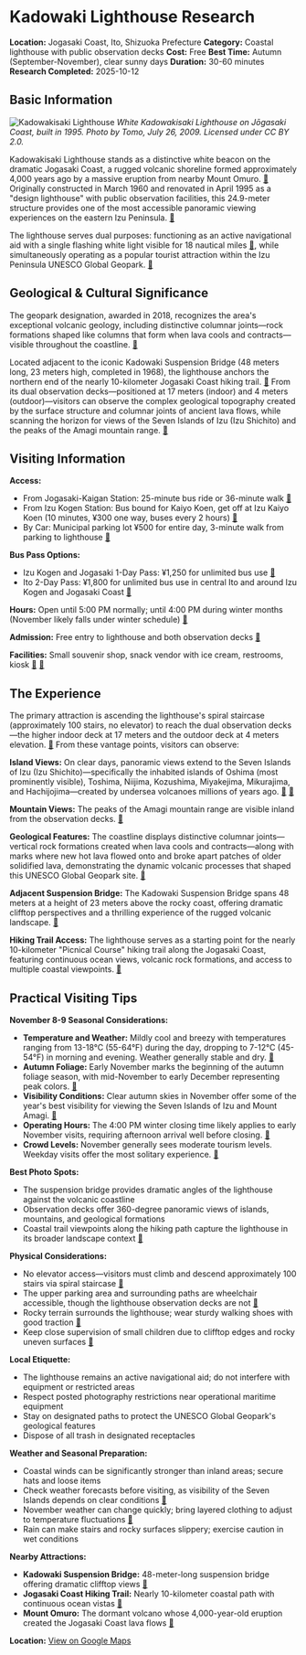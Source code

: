# Kadowaki Lighthouse Research

**Location:** Jogasaki Coast, Ito, Shizuoka Prefecture
**Category:** Coastal lighthouse with public observation decks
**Cost:** Free
**Best Time:** Autumn (September-November), clear sunny days
**Duration:** 30-60 minutes
**Research Completed:** 2025-10-12

## Basic Information

![Kadowakisaki Lighthouse](https://upload.wikimedia.org/wikipedia/commons/9/9f/Kadowakisaki_Lighthouse.jpg)
*White Kadowakisaki Lighthouse on Jōgasaki Coast, built in 1995. Photo by Tomo, July 26, 2009. Licensed under CC BY 2.0.*

Kadowakisaki Lighthouse stands as a distinctive white beacon on the dramatic Jogasaki Coast, a rugged volcanic shoreline formed approximately 4,000 years ago by a massive eruption from nearby Mount Omuro. [🔗](https://www.japan-experience.com/all-about-japan/shizuoka/attractions-and-excursions/jogasaki-coast-a-scenic-coastal-journey-along-the-izu-peninsula) Originally constructed in March 1960 and renovated in April 1995 as a "design lighthouse" with public observation facilities, this 24.9-meter structure provides one of the most accessible panoramic viewing experiences on the eastern Izu Peninsula. [🔗](https://lighthouse-japan.com/shizuoka/kadowakisaki/kadowakisaki.html)

The lighthouse serves dual purposes: functioning as an active navigational aid with a single flashing white light visible for 18 nautical miles [🔗](https://lighthouse-japan.com/shizuoka/kadowakisaki/kadowakisaki.html), while simultaneously operating as a popular tourist attraction within the Izu Peninsula UNESCO Global Geopark. [🔗](https://english.izugeopark.org/geosites/kadowakizaki/?cid=A01)

## Geological & Cultural Significance

The geopark designation, awarded in 2018, recognizes the area's exceptional volcanic geology, including distinctive columnar joints—rock formations shaped like columns that form when lava cools and contracts—visible throughout the coastline. [🔗](https://english.izugeopark.org/geosites/kadowakizaki/?cid=A01)

Located adjacent to the iconic Kadowaki Suspension Bridge (48 meters long, 23 meters high, completed in 1968), the lighthouse anchors the northern end of the nearly 10-kilometer Jogasaki Coast hiking trail. [🔗](https://www.japan-guide.com/e/e6308.html) From its dual observation decks—positioned at 17 meters (indoor) and 4 meters (outdoor)—visitors can observe the complex geological topography created by the surface structure and columnar joints of ancient lava flows, while scanning the horizon for views of the Seven Islands of Izu (Izu Shichito) and the peaks of the Amagi mountain range. [🔗](https://english.izugeopark.org/geosites/kadowakizaki/?cid=A01)

## Visiting Information

**Access:**
- From Jogasaki-Kaigan Station: 25-minute bus ride or 36-minute walk [🔗](https://tokyocheapo.com/travel-2/jogasaki-coast-day-trip/)
- From Izu Kogen Station: Bus bound for Kaiyo Koen, get off at Izu Kaiyo Koen (10 minutes, ¥300 one way, buses every 2 hours) [🔗](https://www.japan-guide.com/e/e6308.html)
- By Car: Municipal parking lot ¥500 for entire day, 3-minute walk from parking to lighthouse [🔗](https://english.izugeopark.org/geosites/kadowakizaki/?cid=A01)

**Bus Pass Options:**
- Izu Kogen and Jogasaki 1-Day Pass: ¥1,250 for unlimited bus use [🔗](https://tokyocheapo.com/travel-2/jogasaki-coast-day-trip/)
- Ito 2-Day Pass: ¥1,800 for unlimited bus use in central Ito and around Izu Kogen and Jogasaki Coast [🔗](https://tokyocheapo.com/travel-2/jogasaki-coast-day-trip/)

**Hours:** Open until 5:00 PM normally; until 4:00 PM during winter months (November likely falls under winter schedule) [🔗](https://rurubu.jp/andmore/spot/80022290)

**Admission:** Free entry to lighthouse and both observation decks [🔗](https://www.japan-guide.com/e/e6308.html)

**Facilities:** Small souvenir shop, snack vendor with ice cream, restrooms, kiosk [🔗](http://www.fuji-travel-guide.com/news-item/kadowaki-lighthouse/) [🔗](https://english.izugeopark.org/geosites/kadowakizaki/?cid=A01)

## The Experience

The primary attraction is ascending the lighthouse's spiral staircase (approximately 100 stairs, no elevator) to reach the dual observation decks—the higher indoor deck at 17 meters and the outdoor deck at 4 meters elevation. [🔗](https://japantravel.navitime.com/en/area/jp/spot/02301-2100324/) From these vantage points, visitors can observe:

**Island Views:** On clear days, panoramic views extend to the Seven Islands of Izu (Izu Shichito)—specifically the inhabited islands of Oshima (most prominently visible), Toshima, Niijima, Kozushima, Miyakejima, Mikurajima, and Hachijojima—created by undersea volcanoes millions of years ago. [🔗](http://www.fuji-travel-guide.com/news-item/kadowaki-lighthouse/) [🔗](https://www.japannatureguides.com/wild-watch/isolated-in-the-izu-islands)

**Mountain Views:** The peaks of the Amagi mountain range are visible inland from the observation decks. [🔗](https://lighthouse-japan.com/shizuoka/kadowakisaki/kadowakisaki.html)

**Geological Features:** The coastline displays distinctive columnar joints—vertical rock formations created when lava cools and contracts—along with marks where new hot lava flowed onto and broke apart patches of older solidified lava, demonstrating the dynamic volcanic processes that shaped this UNESCO Global Geopark site. [🔗](https://english.izugeopark.org/geosites/kadowakizaki/?cid=A01)

**Adjacent Suspension Bridge:** The Kadowaki Suspension Bridge spans 48 meters at a height of 23 meters above the rocky coast, offering dramatic clifftop perspectives and a thrilling experience of the rugged volcanic landscape. [🔗](https://www.japan-guide.com/e/e6308.html)

**Hiking Trail Access:** The lighthouse serves as a starting point for the nearly 10-kilometer "Picnical Course" hiking trail along the Jogasaki Coast, featuring continuous ocean views, volcanic rock formations, and access to multiple coastal viewpoints. [🔗](http://www.susanspann.com/hiking-the-jogasaki-coast-picnical-course/)

## Practical Visiting Tips

**November 8-9 Seasonal Considerations:**
- **Temperature and Weather:** Mildly cool and breezy with temperatures ranging from 13-18°C (55-64°F) during the day, dropping to 7-12°C (45-54°F) in morning and evening. Weather generally stable and dry. [🔗](https://www.japan-experience.com/all-about-japan/shizuoka/attractions-and-excursions/jogasaki-coast-a-scenic-coastal-journey-along-the-izu-peninsula)
- **Autumn Foliage:** Early November marks the beginning of the autumn foliage season, with mid-November to early December representing peak colors. [🔗](https://wanderlog.com/geoInMonth/138/11/ito-in-november)
- **Visibility Conditions:** Clear autumn skies in November offer some of the year's best visibility for viewing the Seven Islands of Izu and Mount Amagi. [🔗](https://www.japan-experience.com/all-about-japan/shizuoka/attractions-and-excursions/jogasaki-coast-a-scenic-coastal-journey-along-the-izu-peninsula)
- **Operating Hours:** The 4:00 PM winter closing time likely applies to early November visits, requiring afternoon arrival well before closing. [🔗](https://rurubu.jp/andmore/spot/80022290)
- **Crowd Levels:** November generally sees moderate tourism levels. Weekday visits offer the most solitary experience. [🔗](http://www.fuji-travel-guide.com/news-item/kadowaki-lighthouse/)

**Best Photo Spots:**
- The suspension bridge provides dramatic angles of the lighthouse against the volcanic coastline
- Observation decks offer 360-degree panoramic views of islands, mountains, and geological formations
- Coastal trail viewpoints along the hiking path capture the lighthouse in its broader landscape context [🔗](http://www.fuji-travel-guide.com/news-item/kadowaki-lighthouse/)

**Physical Considerations:**
- No elevator access—visitors must climb and descend approximately 100 stairs via spiral staircase [🔗](http://www.fuji-travel-guide.com/news-item/kadowaki-lighthouse/)
- The upper parking area and surrounding paths are wheelchair accessible, though the lighthouse observation decks are not [🔗](https://en.activityjapan.com/feature/jogasaki_kaigan/)
- Rocky terrain surrounds the lighthouse; wear sturdy walking shoes with good traction [🔗](http://www.fuji-travel-guide.com/news-item/kadowaki-lighthouse/)
- Keep close supervision of small children due to clifftop edges and rocky uneven surfaces [🔗](http://www.fuji-travel-guide.com/news-item/kadowaki-lighthouse/)

**Local Etiquette:**
- The lighthouse remains an active navigational aid; do not interfere with equipment or restricted areas
- Respect posted photography restrictions near operational maritime equipment
- Stay on designated paths to protect the UNESCO Global Geopark's geological features
- Dispose of all trash in designated receptacles

**Weather and Seasonal Preparation:**
- Coastal winds can be significantly stronger than inland areas; secure hats and loose items
- Check weather forecasts before visiting, as visibility of the Seven Islands depends on clear conditions [🔗](http://www.fuji-travel-guide.com/news-item/kadowaki-lighthouse/)
- November weather can change quickly; bring layered clothing to adjust to temperature fluctuations [🔗](https://www.japan-experience.com/all-about-japan/shizuoka/attractions-and-excursions/jogasaki-coast-a-scenic-coastal-journey-along-the-izu-peninsula)
- Rain can make stairs and rocky surfaces slippery; exercise caution in wet conditions

**Nearby Attractions:**
- **Kadowaki Suspension Bridge:** 48-meter-long suspension bridge offering dramatic clifftop views [🔗](https://www.japan-guide.com/e/e6308.html)
- **Jogasaki Coast Hiking Trail:** Nearly 10-kilometer coastal path with continuous ocean vistas [🔗](http://www.susanspann.com/hiking-the-jogasaki-coast-picnical-course/)
- **Mount Omuro:** The dormant volcano whose 4,000-year-old eruption created the Jogasaki Coast lava flows [🔗](https://www.japan-experience.com/all-about-japan/shizuoka/attractions-and-excursions/jogasaki-coast-a-scenic-coastal-journey-along-the-izu-peninsula)

**Location:** [View on Google Maps](https://maps.google.com/maps?q=34.889938,139.138558)

